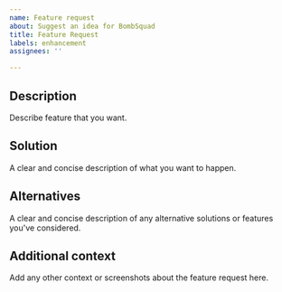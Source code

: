 ```yaml
---
name: Feature request
about: Suggest an idea for BombSquad
title: Feature Request
labels: enhancement
assignees: ''

---
```


## Description
Describe feature that you want.

## Solution
A clear and concise description of what you want to happen.

## Alternatives
A clear and concise description of any alternative solutions or features you've considered.

## Additional context
Add any other context or screenshots about the feature request here.
